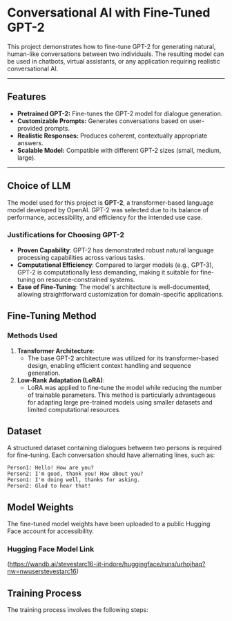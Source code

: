 # Conversational AI with Fine-Tuned GPT-2

This project demonstrates how to fine-tune GPT-2 for generating natural, human-like conversations between two individuals. The resulting model can be used in chatbots, virtual assistants, or any application requiring realistic conversational AI.

---

## Features

- **Pretrained GPT-2:** Fine-tunes the GPT-2 model for dialogue generation.  
- **Customizable Prompts:** Generates conversations based on user-provided prompts.  
- **Realistic Responses:** Produces coherent, contextually appropriate answers.  
- **Scalable Model:** Compatible with different GPT-2 sizes (small, medium, large).  

---

## Choice of LLM
The model used for this project is **GPT-2**, a transformer-based language model developed by OpenAI. GPT-2 was selected due to its balance of performance, accessibility, and efficiency for the intended use case.

### Justifications for Choosing GPT-2
- **Proven Capability**: GPT-2 has demonstrated robust natural language processing capabilities across various tasks.
- **Computational Efficiency**: Compared to larger models (e.g., GPT-3), GPT-2 is computationally less demanding, making it suitable for fine-tuning on resource-constrained systems.
- **Ease of Fine-Tuning**: The model's architecture is well-documented, allowing straightforward customization for domain-specific applications.

## Fine-Tuning Method

### Methods Used
1. **Transformer Architecture**: 
   - The base GPT-2 architecture was utilized for its transformer-based design, enabling efficient context handling and sequence generation.
2. **Low-Rank Adaptation (LoRA)**:
   - LoRA was applied to fine-tune the model while reducing the number of trainable parameters. This method is particularly advantageous for adapting large pre-trained models using smaller datasets and limited computational resources.

## Dataset

A structured dataset containing dialogues between two persons is required for fine-tuning. Each conversation should have alternating lines, such as:

```plaintext
Person1: Hello! How are you?  
Person2: I'm good, thank you! How about you?  
Person1: I'm doing well, thanks for asking.  
Person2: Glad to hear that!  
```

## Model Weights
The fine-tuned model weights have been uploaded to a public Hugging Face account for accessibility.

### Hugging Face Model Link
(https://wandb.ai/stevestarc16-iit-indore/huggingface/runs/urhojhaq?nw=nwuserstevestarc16)

## Training Process

The training process involves the following steps:


